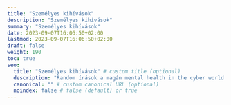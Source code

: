 ```yaml
---
title: "Személyes kihívások"
description: "Személyes kihívások"
summary: "Személyes kihívások"
date: 2023-09-07T16:06:50+02:00
lastmod: 2023-09-07T16:06:50+02:00
draft: false
weight: 190
toc: true
seo:
  title: "Személyes kihívások" # custom title (optional)
  description: "Random írások a magán mental health in the cyber world kihívásaimról" # custom description (recommended)
  canonical: "" # custom canonical URL (optional)
  noindex: false # false (default) or true
---
```


